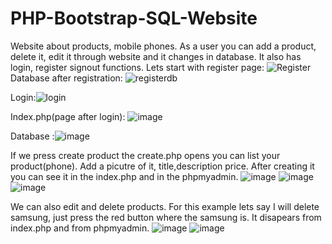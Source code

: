 # PHP-Bootstrap-SQL-Website
Website about products, mobile phones. As a user you can add a product, delete it, edit it through website and it changes in database. 
It also has login, register signout functions.
Lets start with register page:
![Register](https://user-images.githubusercontent.com/92724870/172621208-4970513c-0769-49a6-8989-828eba435fc0.PNG)
Database after registration:
![registerdb](https://user-images.githubusercontent.com/92724870/172621320-10a0bcc9-73f0-4e53-b4e5-09be48904864.PNG)

Login:![login](https://user-images.githubusercontent.com/92724870/172621523-71fe964b-2121-4961-a451-1178320e1d78.PNG)

Index.php(page after login):
![image](https://user-images.githubusercontent.com/92724870/172807277-4a90c937-dd4e-4713-a837-3607de2bcb44.png)


Database :![image](https://user-images.githubusercontent.com/92724870/172806066-3cfe9618-f590-47d7-87ae-0868b87d1758.png)

If we press create product the create.php opens you can list your product(phone). Add a picutre of it, title,description price. After creating it you can see it in the index.php and in the phpmyadmin.
![image](https://user-images.githubusercontent.com/92724870/172810303-9ed07a8f-e0e7-44df-b25d-a2c6c229ba8b.png)
![image](https://user-images.githubusercontent.com/92724870/172810410-5459b897-3ab0-4998-a2ea-6a9da1eb17f7.png)
![image](https://user-images.githubusercontent.com/92724870/172810491-da29812c-4c87-4e7e-a8f1-35bca08b224a.png)

We can also edit and delete products. For this example lets say I will delete samsung, just press the red button where the samsung is. It disapears from index.php and from phpmyadmin.
![image](https://user-images.githubusercontent.com/92724870/172811122-41785580-8cc0-40a1-83a3-7731e1c5c9b2.png)
![image](https://user-images.githubusercontent.com/92724870/172811161-d3c0ac95-c596-42ed-8100-68a400d9aadb.png)


